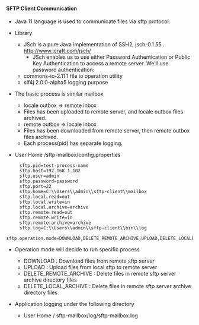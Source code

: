#### SFTP Client Communication

- Java 11 language is used to communicate files via sftp protocol.

- Library
    - JSch is a pure Java implementation of SSH2, jsch-0.1.55 . http://www.jcraft.com/jsch/
        - JSch enables us to use either Password Authentication or Public Key Authentication to access a remote server.
          We'll use password authentication:
    - commons-io-2.11.1 file io operation utility
    - slf4j 2.0.0-alpha5 logging purpose

- The basic process is similar mailbox
    - locale outbox => remote inbox
    - Files has been uploaded to remote server, and locale outbox files archived.
    - remote outbox => locale inbox
    - Files has been downloaded from remote server, then remote outbox files archived.
    - Each process(pid) has separate logging.

- User Home /sftp-mailbox/config.properties

```
     sftp.pid=test-process-name
     sftp.host=192.168.1.102
     sftp.user=admin
     sftp.password=password
     sftp.port=22
     sftp.home=C:\\Users\\admin\\sftp-client\\mailbox
     sftp.local.read=out
     sftp.local.write=in
     sftp.local.archive=archive
     sftp.remote.read=out
     sftp.remote.write=in
     sftp.remote.archive=archive
     sftp.log=C:\\Users\\admin\\sftp-client\\bin\\log
     sftp.operation.mode=DOWNLOAD,DELETE_REMOTE_ARCHIVE,UPLOAD,DELETE_LOCALE_ARCHIVE
```

 - Operation mode will decide to run specific process 
    - DOWNLOAD : Download files from remote sftp server
    - UPLOAD : Upload files from local sftp to remote server
    - DELETE_REMOTE_ARCHIVE : Delete files in remote sftp server archive directory files
    - DELETE_LOCAL_ARCHIVE : Delete files in remote sftp server archive directory files
    
- Application logging under the following directory  
    - User Home / sftp-mailbox/log/sftp-mailbox.log

